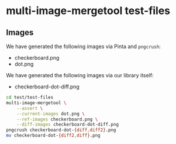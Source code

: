 # multi-image-mergetool test-files
## Images
We have generated the following images via Pinta and `pngcrush`:

- checkerboard.png
- dot.png

We have generated the following images via our library itself:

- checkerboard-dot-diff.png

```bash
cd test/test-files
multi-image-mergetool \
    --assert \
    --current-images dot.png \
    --ref-images checkerboard.png \
    --diff-images checkerboard-dot-diff.png
pngcrush checkerboard-dot-{diff,diff2}.png
mv checkerboard-dot-{diff2,diff}.png
```
